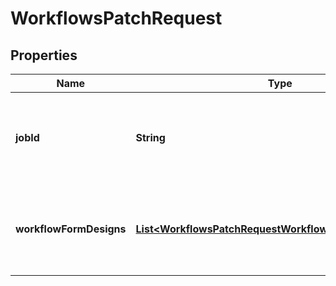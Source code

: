 

# WorkflowsPatchRequest


## Properties

| Name | Type | Description | Notes |
|------------ | ------------- | ------------- | -------------|
|**jobId** | **String** | The identifier string for the [Job](https://developers.intellihr.io/docs/v1/) to trigger this Workflow for. |  |
|**workflowFormDesigns** | [**List&lt;WorkflowsPatchRequestWorkflowFormDesignsInner&gt;**](WorkflowsPatchRequestWorkflowFormDesignsInner.md) | Information about the Workflow Form Designs within this [Workflow](https://developers.intellihr.io/docs/v1/). |  |



